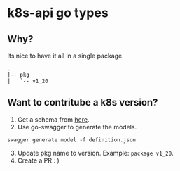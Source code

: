 # k8s-api go types

## Why?

Its nice to have it all in a single package.

```
.
|-- pkg
|   `-- v1_20
```

## Want to contritube a k8s version?

1. Get a schema from [here](https://github.com/cdk8s-team/cdk8s/tree/master/kubernetes-schemas).
2. Use  go-swagger to generate the models.
```
swagger generate model -f definition.json
```
3. Update pkg name to version. Example: `package v1_20`.
4. Create a PR : )
